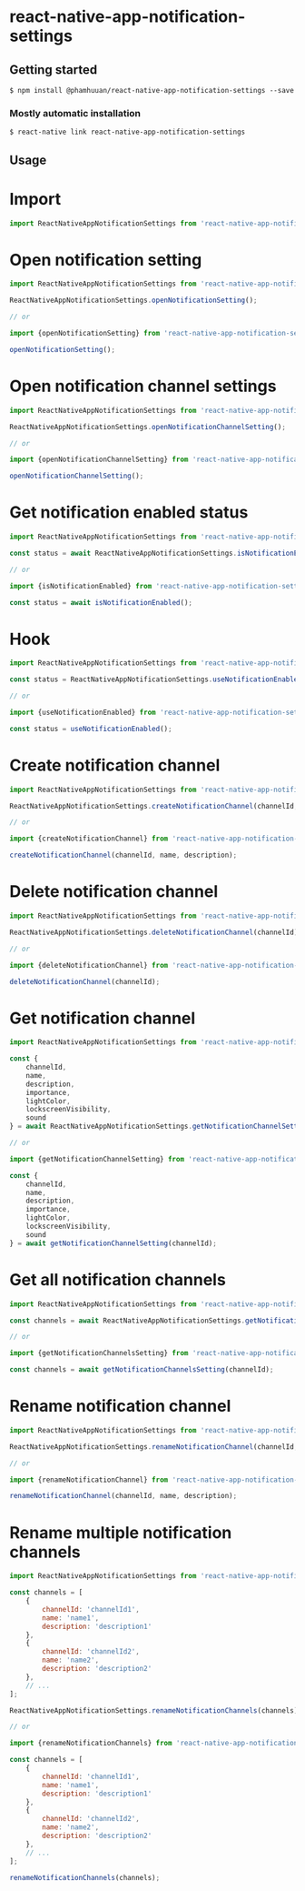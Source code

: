 # react-native-app-notification-settings

## Getting started

`$ npm install @phamhuuan/react-native-app-notification-settings --save`

### Mostly automatic installation

`$ react-native link react-native-app-notification-settings`

## Usage

# Import
```javascript
import ReactNativeAppNotificationSettings from 'react-native-app-notification-settings';
```

# Open notification setting
```javascript
import ReactNativeAppNotificationSettings from 'react-native-app-notification-settings';

ReactNativeAppNotificationSettings.openNotificationSetting();

// or

import {openNotificationSetting} from 'react-native-app-notification-settings';

openNotificationSetting();
```

# Open notification channel settings
```javascript
import ReactNativeAppNotificationSettings from 'react-native-app-notification-settings';

ReactNativeAppNotificationSettings.openNotificationChannelSetting();

// or

import {openNotificationChannelSetting} from 'react-native-app-notification-settings';

openNotificationChannelSetting();
```

# Get notification enabled status
```javascript
import ReactNativeAppNotificationSettings from 'react-native-app-notification-settings';

const status = await ReactNativeAppNotificationSettings.isNotificationEnabled();

// or

import {isNotificationEnabled} from 'react-native-app-notification-settings';

const status = await isNotificationEnabled();
```

# Hook
```javascript
import ReactNativeAppNotificationSettings from 'react-native-app-notification-settings';

const status = ReactNativeAppNotificationSettings.useNotificationEnabled();

// or

import {useNotificationEnabled} from 'react-native-app-notification-settings';

const status = useNotificationEnabled();
```

# Create notification channel
```javascript
import ReactNativeAppNotificationSettings from 'react-native-app-notification-settings';

ReactNativeAppNotificationSettings.createNotificationChannel(channelId, name, description);

// or

import {createNotificationChannel} from 'react-native-app-notification-settings';

createNotificationChannel(channelId, name, description);
```

# Delete notification channel
```javascript
import ReactNativeAppNotificationSettings from 'react-native-app-notification-settings';

ReactNativeAppNotificationSettings.deleteNotificationChannel(channelId);

// or

import {deleteNotificationChannel} from 'react-native-app-notification-settings';

deleteNotificationChannel(channelId);
```

# Get notification channel
```javascript
import ReactNativeAppNotificationSettings from 'react-native-app-notification-settings';

const {
	channelId,
	name,
	description,
	importance,
	lightColor,
	lockscreenVisibility,
	sound
} = await ReactNativeAppNotificationSettings.getNotificationChannelSetting(channelId);

// or

import {getNotificationChannelSetting} from 'react-native-app-notification-settings';

const {
	channelId,
	name,
	description,
	importance,
	lightColor,
	lockscreenVisibility,
	sound
} = await getNotificationChannelSetting(channelId);
```

# Get all notification channels
```javascript
import ReactNativeAppNotificationSettings from 'react-native-app-notification-settings';

const channels = await ReactNativeAppNotificationSettings.getNotificationChannelsSetting(channelId);

// or

import {getNotificationChannelsSetting} from 'react-native-app-notification-settings';

const channels = await getNotificationChannelsSetting(channelId);
```

# Rename notification channel
```javascript
import ReactNativeAppNotificationSettings from 'react-native-app-notification-settings';

ReactNativeAppNotificationSettings.renameNotificationChannel(channelId, name, description);

// or

import {renameNotificationChannel} from 'react-native-app-notification-settings';

renameNotificationChannel(channelId, name, description);
```

# Rename multiple notification channels
```javascript
import ReactNativeAppNotificationSettings from 'react-native-app-notification-settings';

const channels = [
	{
		channelId: 'channelId1',
		name: 'name1',
		description: 'description1'
	},
	{
		channelId: 'channelId2',
		name: 'name2',
		description: 'description2'
	},
	// ...
];

ReactNativeAppNotificationSettings.renameNotificationChannels(channels);

// or

import {renameNotificationChannels} from 'react-native-app-notification-settings';

const channels = [
	{
		channelId: 'channelId1',
		name: 'name1',
		description: 'description1'
	},
	{
		channelId: 'channelId2',
		name: 'name2',
		description: 'description2'
	},
	// ...
];

renameNotificationChannels(channels);
```